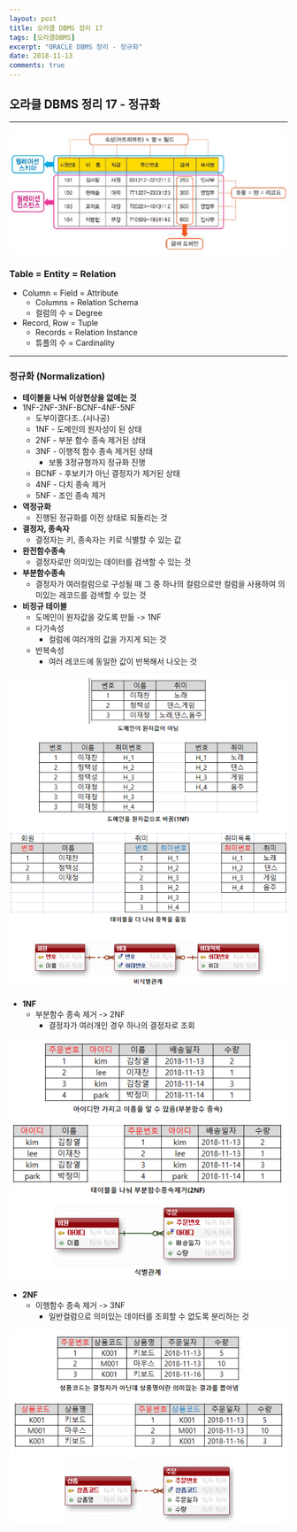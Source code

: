 ```yaml
---
layout: post
title: 오라클 DBMS 정리 17
tags: [오라클DBMS]
excerpt: "ORACLE DBMS 정리 - 정규화"
date: 2018-11-13
comments: true
---
```


## 오라클 DBMS 정리 17 - 정규화

---


![17-01](https://github.com/younggeun0/younggeun0.github.io/blob/master/_posts/img/oracle/17-01.png?raw=true)

### Table = Entity =  Relation

* Column = Field = Attribute 
  * Columns = Relation Schema
  * 컬럼의 수 = Degree
* Record, Row = Tuple
  * Records = Relation Instance
  * 튜플의 수 = Cardinality

---


### 정규화 (Normalization)

* **테이블을 나눠 이상현상을 없애는 것**
* 1NF-2NF-3NF-BCNF-4NF-5NF
  * 도부이결다조..(시나공)
  * 1NF - 도메인의 원자성이 된 상태
  * 2NF - 부분 함수 종속 제거된 상태
  * 3NF - 이행적 함수 종속 제거된 상태
    * 보통 3정규형까지 정규화 진행
  * BCNF - 후보키가 아닌 결정자가 제거된 상태
  * 4NF - 다치 종속 제거
  * 5NF - 조인 종속 제거
* **역정규화**
  * 진행된 정규화를 이전 상태로 되돌리는 것
* **결정자, 종속자**
  * 결정자는 키, 종속자는 키로 식별할 수 있는 값
* **완전함수종속**
  * 결정자로만 의미있는 데이터를 검색할 수 있는 것
* **부분함수종속**
  * 결정자가 여러컬럼으로 구성될 때 그 중 하나의 컬럼으로만 컬럼을 사용하여 의미있는 레코드를 검색할 수 있는 것
* **비정규 테이블**
  * 도메인이 원자값을 갖도록 만듦 ->  1NF
  * 다가속성
    * 컬럼에 여러개의 값을 가지게 되는 것
  * 반복속성
    * 여러 레코드에 동일한 값이 반복해서 나오는 것

![17-02](https://github.com/younggeun0/younggeun0.github.io/blob/master/_posts/img/oracle/17-02.PNG?raw=true)

* **1NF**
  * 부분함수 종속 제거 -> 2NF
    * 결정자가 여러개인 경우 하나의 결정자로 조회

![17-03](https://github.com/younggeun0/younggeun0.github.io/blob/master/_posts/img/oracle/17-03.PNG?raw=true)

* **2NF**
  * 이행함수 종속 제거 -> 3NF
    * 일반컬럼으로 의미있는 데이터를 조회할 수 없도록 분리하는 것


![17-04](https://github.com/younggeun0/younggeun0.github.io/blob/master/_posts/img/oracle/17-04.PNG?raw=true)

